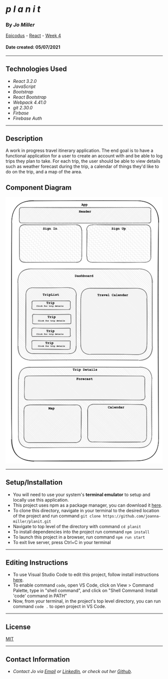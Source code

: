 # _p l a n i t_

### By _**Jo Miller**_

[Epicodus](https://www.epicodus.com/) - [React](https://www.learnhowtoprogram.com/ruby-and-rails/) - [Week 4](https://www.learnhowtoprogram.com/react/react-with-nosql/react-with-nosql-independent-project)


#### Date created: 05/07/2021
---

## Technologies Used

* _React 3.2.0_
* _JavaScript_
* _Bootstrap_
* _React Bootstrap_
* _Webpack 4.41.0_
* _git 2.30.0_
* _Firbase_
* _Firebase Auth_

---

## Description

A work in progress travel itinerary application. 
The end goal is to have a functional application for a user to create an account with and be able to log trips they plan to take. 
For each trip, the user should be able to view details such as weather forecast during the trip, a calendar of things they'd like to do on the trip, and a map of the area.

## Component Diagram

<div><img src="src/img/component-diagram.png" width = 800></div>

---

## Setup/Installation

* You will need to use your system's **terminal emulator** to setup and locally use this application.
* This project uses npm as a package manager, you can download it [here](https://www.npmjs.com/get-npm).
* To clone this directory, navigate in your terminal to the desired location of the project and run command `git clone https://github.com/joanna-miller/planit.git`
* Navigate to top level of the directory with command `cd planit`
* To install dependencies into the project run command `npm install`
* To launch this project in a browser, run command `npm run start`
* To exit live server, press Ctrl+C in your terminal

--- 

## Editing Instructions

* To use Visual Studio Code to edit this project, follow install instructions [here](https://code.visualstudio.com/).
* To enable command `code`, open VS Code, click on View > Command Palette, type in "shell command", and click on "Shell Command: Install 'code' command in PATH"
* Now, from your terminal, in the project's top level directory, you can run command `code .` to open project in VS Code.

---

## License

[MIT](LICENSE.txt)

---

## Contact Information

* _Contact Jo via [Email](mailto:joannadawnmiller@gmail.com) or [LinkedIn](https://www.linkedin.com/in/jomillerde/), or check out her [Github](https://github.com/joanna-miller)._